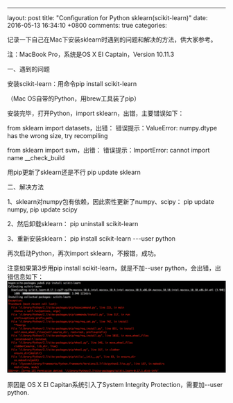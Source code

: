 ---
layout: post
title: "Configuration for Python sklearn(scikit-learn)"
date: 2016-05-13 16:34:10 +0800
comments: true
categories: 

记录一下自己在Mac下安装sklearn时遇到的问题和解决的方法，供大家参考。

注：MacBook Pro，系统是OS X EI Captain，Version 10.11.3


一、遇到的问题

安装scikit-learn：用命令pip install scikit-learn

（Mac OS自带的Python，用brew工具装了pip）

安装完毕，打开Python，import sklearn，出错，主要错误如下：


from sklearn import datasets，出错：
错误提示：ValueError: numpy.dtype has the wrong size, try recompiling

from sklearn import svm，出错：
错误提示：ImportError: cannot import name __check_build

用pip更新了sklearn还是不行
pip update sklearn


二、解决方法

1、sklearn对numpy包有依赖，因此索性更新了numpy、scipy：
pip update numpy, pip update scipy

2、然后卸载sklearn：
pip uninstall scikit-learn

3、重新安装sklearn：
pip install scikit-learn ---user python

再次启动Python，再次import sklearn，不报错，成功。

注意如果第3步用pip install scikit-learn，就是不加--user python，会出错，出错信息如下：
![](oserror.png)

原因是 OS X El Capitan系统引入了System Integrity Protection，需要加--user python.
